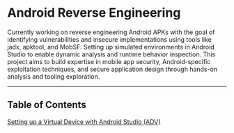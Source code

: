 # Android Reverse Engineering

Currently working on reverse engineering Android APKs with the goal of identifying vulnerabilities and insecure implementations using tools like jadx, apktool, and MobSF. Setting up simulated environments in Android Studio to enable dynamic analysis and runtime behavior inspection. This project aims to build expertise in mobile app security, Android-specific exploitation techniques, and secure application design through hands-on analysis and tooling exploration.

---

## Table of Contents

[Setting up a Virtual Device with Android Studio (ADV)](avd.md)
